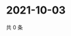 # 2021-10-03

共 0 条

<!-- BEGIN WEIBO -->
<!-- 最后更新时间 Sun Oct 03 2021 11:14:35 GMT+0800 (China Standard Time) -->

<!-- END WEIBO -->
